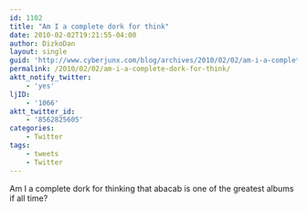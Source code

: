 ```yaml
---
id: 1102
title: "Am I a complete dork for think"
date: 2010-02-02T19:21:55-04:00
author: DizkoDan
layout: single
guid: 'http://www.cyberjunx.com/blog/archives/2010/02/02/am-i-a-complete-dork-for-think/'
permalink: /2010/02/02/am-i-a-complete-dork-for-think/
aktt_notify_twitter:
    - 'yes'
ljID:
    - '1066'
aktt_twitter_id:
    - '8562825605'
categories:
    - Twitter
tags:
    - tweets
    - Twitter
---
```


Am I a complete dork for thinking that abacab is one of the greatest albums if all time?